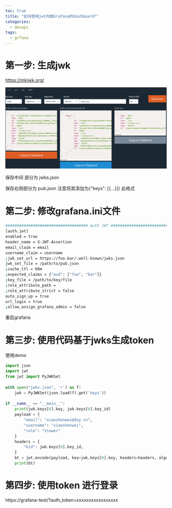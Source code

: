 ```yaml
---
toc: true
title: "如何使用jwt内嵌Grafana的dashboard?"
categories:
  - devops
tags:
  - grfana
---
```


# 第一步: 生成jwk

https://mkjwk.org/

![](https://raw.githubusercontent.com/xiaoshenwei/xiaoshenwei.github.io/master/assets/images/image-2023-4-17_15-27-14.png)

保存中间 部分为 jwks.json

保存右侧部分为 pub.json 注意将其添加为{"keys": [{...}]} 此格式

# 第二步: 修改grafana.ini文件

```bash
#################################### Auth JWT ##########################
[auth.jwt]
enabled = true
header_name = X-JWT-Assertion
email_claim = email
username_claim = username
;jwk_set_url = https://foo.bar/.well-known/jwks.json
jwk_set_file = /path/to/pub.json
;cache_ttl = 60m
;expected_claims = {"aud": ["foo", "bar"]}
;key_file = /path/to/key/file
;role_attribute_path =
;role_attribute_strict = false
auto_sign_up = true
url_login = true
;allow_assign_grafana_admin = false
```

重启grafana

# 第三步: 使用代码基于jwks生成token

使用demo

```python
import json
import jwt
from jwt import PyJWKSet
 
with open("jwks.json", 'r') as f:
    jwk = PyJWKSet(json.load(f).get('keys'))
 
if __name__ == "__main__":
    print(jwk.keys[0].key, jwk.keys[0].key_id)
    payload = {
        "email": "xiaoshenwei@dxy.cn",
        "username": "xiaoshenwei",
        "role": "Viewer"
    }
    headers = {
        "kid": jwk.keys[0].key_id,
    }
    bt = jwt.encode(payload, key=jwk.keys[0].key, headers=headers, algorithm="RS256")
    print(bt)
```

# 第四步: 使用token 进行登录

https://grafana-test/?auth_token=xxxxxxxxxxxxxxxxx